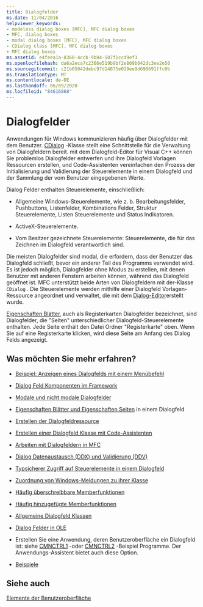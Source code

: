 ```yaml
---
title: Dialogfelder
ms.date: 11/04/2016
helpviewer_keywords:
- modeless dialog boxes [MFC], MFC dialog boxes
- MFC, dialog boxes
- modal dialog boxes [MFC], MFC dialog boxes
- CDialog class [MFC], MFC dialog boxes
- MFC dialog boxes
ms.assetid: e4feea1a-8360-4ccb-9b84-507f1ccd9ef3
ms.openlocfilehash: da6a2eca7c2366e519b9bf2e809b042dc3ee2e50
ms.sourcegitcommit: c21b05042debc97d14875e019ee9d698691ffc0b
ms.translationtype: MT
ms.contentlocale: de-DE
ms.lasthandoff: 06/09/2020
ms.locfileid: "84616868"
---
```

# <a name="dialog-boxes"></a>Dialogfelder

Anwendungen für Windows kommunizieren häufig über Dialogfelder mit dem Benutzer. [CDialog](reference/cdialog-class.md) -Klasse stellt eine Schnittstelle für die Verwaltung von Dialogfeldern bereit. mit dem Dialogfeld-Editor für Visual C++ können Sie problemlos Dialogfelder entwerfen und ihre Dialogfeld Vorlagen Ressourcen erstellen, und Code-Assistenten vereinfachen den Prozess der Initialisierung und Validierung der Steuerelemente in einem Dialogfeld und der Sammlung der vom Benutzer eingegebenen Werte.

Dialog Felder enthalten Steuerelemente, einschließlich:

- Allgemeine Windows-Steuerelemente, wie z. b. Bearbeitungsfelder, Pushbuttons, Listenfelder, Kombinations Felder, Struktur Steuerelemente, Listen Steuerelemente und Status Indikatoren.

- ActiveX-Steuerelemente.

- Vom Besitzer gezeichnete Steuerelemente: Steuerelemente, die für das Zeichnen im Dialogfeld verantwortlich sind.

Die meisten Dialogfelder sind modal, die erfordern, dass der Benutzer das Dialogfeld schließt, bevor ein anderer Teil des Programms verwendet wird. Es ist jedoch möglich, Dialogfelder ohne Modus zu erstellen, mit denen Benutzer mit anderen Fenstern arbeiten können, während das Dialogfeld geöffnet ist. MFC unterstützt beide Arten von Dialogfeldern mit der-Klasse `CDialog` . Die Steuerelemente werden mithilfe einer Dialogfeld Vorlagen-Ressource angeordnet und verwaltet, die mit dem [Dialog-Editor](../windows/dialog-editor.md)erstellt wurde.

[Eigenschaften Blätter](property-sheets-mfc.md), auch als Registerkarten Dialogfelder bezeichnet, sind Dialogfelder, die "Seiten" unterschiedlicher Dialogfeld-Steuerelemente enthalten. Jede Seite enthält den Datei Ordner "Registerkarte" oben. Wenn Sie auf eine Registerkarte klicken, wird diese Seite am Anfang des Dialog Felds angezeigt.

## <a name="what-do-you-want-to-know-more-about"></a>Was möchten Sie mehr erfahren?

- [Beispiel: Anzeigen eines Dialogfelds mit einem Menübefehl](example-displaying-a-dialog-box-via-a-menu-command.md)

- [Dialog Feld Komponenten im Framework](dialog-box-components-in-the-framework.md)

- [Modale und nicht modale Dialogfelder](modal-and-modeless-dialog-boxes.md)

- [Eigenschaften Blätter und Eigenschaften Seiten](property-sheets-and-property-pages-mfc.md) in einem Dialogfeld

- [Erstellen der Dialogfeldressource](creating-the-dialog-resource.md)

- [Erstellen einer Dialogfeld Klasse mit Code-Assistenten](creating-a-dialog-class-with-code-wizards.md)

- [Arbeiten mit Dialogfeldern in MFC](life-cycle-of-a-dialog-box.md)

- [Dialog Datenaustausch (DDX) und Validierung (DDV)](dialog-data-exchange-and-validation.md)

- [Typsicherer Zugriff auf Steuerelemente in einem Dialogfeld](type-safe-access-to-controls-in-a-dialog-box.md)

- [Zuordnung von Windows-Meldungen zu ihrer Klasse](mapping-windows-messages-to-your-class.md)

- [Häufig überschreibbare Memberfunktionen](commonly-overridden-member-functions.md)

- [Häufig hinzugefügte Memberfunktionen](commonly-added-member-functions.md)

- [Allgemeine Dialogfeld Klassen](common-dialog-classes.md)

- [Dialog Felder in OLE](dialog-boxes-in-ole.md)

- Erstellen Sie eine Anwendung, deren Benutzeroberfläche ein Dialogfeld ist: siehe [CMNCTRL1](../overview/visual-cpp-samples.md) -oder [CMNCTRL2](../overview/visual-cpp-samples.md) -Beispiel Programme. Der Anwendungs-Assistent bietet auch diese Option.

- [Beispiele](dialog-sample-list.md)

## <a name="see-also"></a>Siehe auch

[Elemente der Benutzeroberfläche](user-interface-elements-mfc.md)
